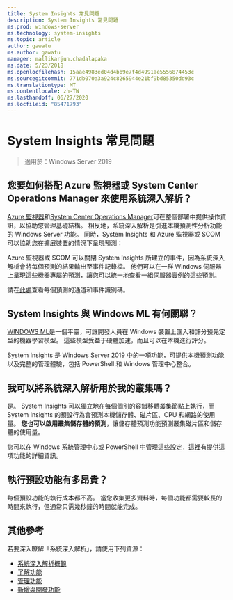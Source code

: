 ```yaml
---
title: System Insights 常見問題
description: System Insights 常見問題
ms.prod: windows-server
ms.technology: system-insights
ms.topic: article
author: gawatu
ms.author: gawatu
manager: mallikarjun.chadalapaka
ms.date: 5/23/2018
ms.openlocfilehash: 15aae4983ed04d4bb9e7f4d4991ae5556874453c
ms.sourcegitcommit: 771db070a3a924c8265944e21bf9bd85350dd93c
ms.translationtype: MT
ms.contentlocale: zh-TW
ms.lasthandoff: 06/27/2020
ms.locfileid: "85471793"
---
```

# <a name="system-insights-faq"></a>System Insights 常見問題

>適用於：Windows Server 2019

## <a name="how-can-you-use-system-insights-with-azure-monitor-or-system-center-operations-manager"></a>您要如何搭配 Azure 監視器或 System Center Operations Manager 來使用系統深入解析？

[Azure 監視器](https://azure.microsoft.com/services/monitor/)和[System Center Operations Manager](https://docs.microsoft.com/system-center/scom/welcome?view=sc-om-1807)可在整個部署中提供操作資訊，以協助您管理基礎結構。 相反地，系統深入解析是引進本機預測性分析功能的 Windows Server 功能。 同時，System Insights 和 Azure 監視器或 SCOM 可以協助您在擴展裝置的情況下呈現預測：

 Azure 監視器或 SCOM 可以關閉 System Insights 所建立的事件，因為系統深入解析會將每個預測的結果輸出至事件記錄檔。 他們可以在一群 Windows 伺服器上呈現這些機器專屬的預測，讓您可以統一地查看一組伺服器實例的這些預測。

 請在[此處](https://docs.microsoft.com/windows-server/manage/system-insights/managing-capabilities#retrieving-capability-results)查看每個預測的通道和事件識別碼。

## <a name="how-does-system-insights-relate-to-windows-ml"></a>System Insights 與 Windows ML 有何關聯？

[WINDOWS ML](https://docs.microsoft.com/windows/uwp/machine-learning/)是一個平臺，可讓開發人員在 Windows 裝置上匯入和評分預先定型的機器學習模型。 這些模型受益于硬體加速，而且可以在本機進行評分。

System Insights 是 Windows Server 2019 中的一項功能，可提供本機預測功能以及完整的管理體驗，包括 PowerShell 和 Windows 管理中心整合。

## <a name="can-i-use-system-insights-for-my-cluster"></a>我可以將系統深入解析用於我的叢集嗎？

是。 System Insights 可以獨立地在每個個別的容錯移轉叢集節點上執行，而 System Insights 的預設行為會預測本機儲存體、磁片區、CPU 和網路的使用量。 **您也可以啟用叢集儲存體的預測**，讓儲存體預測功能預測叢集磁片區和儲存體的使用量。

您可以在 Windows 系統管理中心或 PowerShell 中管理這些設定，[這裡](https://blogs.technet.microsoft.com/filecab/2018/10/03/using-system-insights-to-forecast-clustered-storage-usage/)有提供這項功能的詳細資訊。


## <a name="how-expensive-is-it-to-run-the-default-capabilities"></a>執行預設功能有多昂貴？

每個預設功能的執行成本都不高。 當您收集更多資料時，每個功能都需要較長的時間來執行，但通常只需幾秒鐘的時間就能完成。

## <a name="additional-references"></a>其他參考
若要深入瞭解「系統深入解析」，請使用下列資源：

- [系統深入解析概觀](overview.md)
- [了解功能](understanding-capabilities.md)
- [管理功能](managing-capabilities.md)
- [新增與開發功能](adding-and-developing-capabilities.md)

